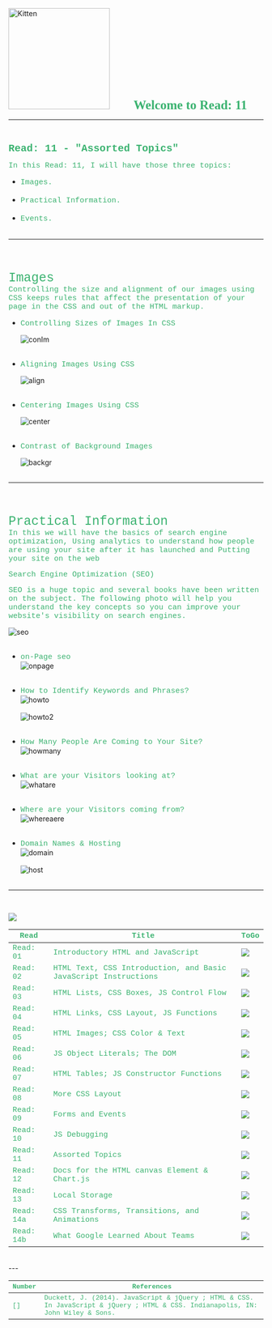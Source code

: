 <img src="https://asac.ltuc.com/wp-content/themes/asac/images/logo.png" alt="Kitten"
	title="LTUC-Abdul Aziz Al Ghurair School of Advanced Computing" width="200" />  &nbsp;&nbsp;&nbsp;&nbsp;&nbsp;&nbsp;&nbsp;&nbsp;&nbsp;&nbsp; <span style="font-family:Papyrus; font-size:25px;color:rgb(60, 179, 113)">**Welcome to Read: 11**</span><br>

---

<br>

<span style="font-family:Courier New; font-size:20px;color:rgb(60, 179, 113)"> **Read: 11 - "Assorted Topics"** </span> <br>

<span style="font-family:Courier New; font-size:15px;color:rgb(60, 179, 113)">In this Read: 11, I will have those three topics:
</span><br>
- <span style="font-family:Courier New; font-size:15px;color:rgb(60, 179, 113)"> Images.
</span><br><br>
- <span style="font-family:Courier New; font-size:15px;color:rgb(60, 179, 113)"> Practical Information.
</span><br><br>
- <span style="font-family:Courier New; font-size:15px;color:rgb(60, 179, 113)"> Events.
</span><br><br>

---

<br><br>

<span style="font-family:Courier New; font-size:25px;color:rgb(60, 179, 113)"> Images </span><br>
<span style="font-family:Courier New; font-size:15px;color:rgb(60, 179, 113)">Controlling the size and alignment of our images using CSS keeps rules that affect the presentation of your page in the CSS and out of the HTML markup.
</span> <br>


- <span style="font-family:Courier New; font-size:15px;color:rgb(60, 179, 113)">Controlling Sizes of Images In CSS</span><br>

    ![conIm](https://raw.githubusercontent.com/shadykh/reading-notes/main/Code201/assets/conIm.PNG)<br><br>
    
- <span style="font-family:Courier New; font-size:15px;color:rgb(60, 179, 113)">Aligning Images Using CSS</span><br>

     ![align](https://raw.githubusercontent.com/shadykh/reading-notes/main/Code201/assets/align.PNG)<br><br>

- <span style="font-family:Courier New; font-size:15px;color:rgb(60, 179, 113)">Centering Images Using CSS</span><br>

     ![center](https://raw.githubusercontent.com/shadykh/reading-notes/main/Code201/assets/center.PNG)<br><br>


- <span style="font-family:Courier New; font-size:15px;color:rgb(60, 179, 113)">Contrast of Background Images</span><br>

     ![backgr](https://raw.githubusercontent.com/shadykh/reading-notes/main/Code201/assets/backgr.PNG)<br><br>

---

<br><br>

<span style="font-family:Courier New; font-size:25px;color:rgb(60, 179, 113)"> Practical Information </span><br>
<span style="font-family:Courier New; font-size:15px;color:rgb(60, 179, 113)">In this we will have the basics of search engine optimization, Using analytics to understand how people are using your site after it has launched and Putting your site on the web</span> <br>


<span style="font-family:Courier New; font-size:15px;color:rgb(60, 179, 113)">Search Engine Optimization (SEO)</span><br>

 <span style="font-family:Courier New; font-size:15px;color:rgb(60, 179, 113)">SEO is a huge topic and several books have been written on the subject. The following photo will help you understand the key concepts so you can improve your website's visibility on search engines.</span><br>

 ![seo](https://raw.githubusercontent.com/shadykh/reading-notes/main/Code201/assets/seo.PNG)<br><br>

 - <span style="font-family:Courier New; font-size:15px;color:rgb(60, 179, 113)">on-Page seo</span><br>
    ![onpage](https://raw.githubusercontent.com/shadykh/reading-notes/main/Code201/assets/onpage.PNG)<br><br>


  - <span style="font-family:Courier New; font-size:15px;color:rgb(60, 179, 113)">How to Identify Keywords and Phrases?</span><br>
    ![howto](https://raw.githubusercontent.com/shadykh/reading-notes/main/Code201/assets/howto.PNG)<br><br>
    ![howto2](https://raw.githubusercontent.com/shadykh/reading-notes/main/Code201/assets/howto2.PNG)<br><br>
    
 - <span style="font-family:Courier New; font-size:15px;color:rgb(60, 179, 113)">How Many People Are Coming to Your Site?</span><br>
    ![howmany](https://raw.githubusercontent.com/shadykh/reading-notes/main/Code201/assets/howmany.PNG)<br><br>

 - <span style="font-family:Courier New; font-size:15px;color:rgb(60, 179, 113)">What are your Visitors looking at?</span><br>
    ![whatare](https://raw.githubusercontent.com/shadykh/reading-notes/main/Code201/assets/whatare.PNG)<br><br>

 - <span style="font-family:Courier New; font-size:15px;color:rgb(60, 179, 113)">Where are your Visitors coming from?</span><br>
    ![whereaere](https://raw.githubusercontent.com/shadykh/reading-notes/main/Code201/assets/whereaere.PNG)<br><br>

 - <span style="font-family:Courier New; font-size:15px;color:rgb(60, 179, 113)">Domain Names & Hosting</span><br>
    ![domain](https://raw.githubusercontent.com/shadykh/reading-notes/main/Code201/assets/domain.PNG)<br><br>
    ![host](https://raw.githubusercontent.com/shadykh/reading-notes/main/Code201/assets/host.PNG)<br><br>



---
<br>

[<img src="assets/main.gif">](README)
<br>

| <span style="font-family:Courier New; font-size:15px;color:rgb(60, 179, 113)"> **Read** </span> |  <span style="font-family:Courier New; font-size:15px;color:rgb(60, 179, 113)"> **Title** </span>  |   <span style="font-family:Courier New; font-size:15px;color:rgb(60, 179, 113)"> **ToGo** </span>  |
| ----------- | ----------- | ----------- |
| <span style="font-family:Courier New; font-size:15px;color:rgb(60, 179, 113)"> Read: 01 </span>      | <span style="font-family:Courier New; font-size:15px;color:rgb(60, 179, 113)"> Introductory HTML and JavaScript </span>       |[<img src="assets/taphere.gif">](class-01)|
| <span style="font-family:Courier New; font-size:15px;color:rgb(60, 179, 113)"> Read: 02 </span>      | <span style="font-family:Courier New; font-size:15px;color:rgb(60, 179, 113)"> HTML Text, CSS Introduction, and Basic JavaScript Instructions </span>       |[<img src="assets/taphere.gif">](class-02)|
| <span style="font-family:Courier New; font-size:15px;color:rgb(60, 179, 113)"> Read: 03 </span>      | <span style="font-family:Courier New; font-size:15px;color:rgb(60, 179, 113)"> HTML Lists, CSS Boxes, JS Control Flow </span>       |[<img src="assets/taphere.gif">](class-03)|
| <span style="font-family:Courier New; font-size:15px;color:rgb(60, 179, 113)"> Read: 04 </span>      | <span style="font-family:Courier New; font-size:15px;color:rgb(60, 179, 113)"> HTML Links, CSS Layout, JS Functions </span>       |[<img src="assets/taphere.gif">](class-04)|
| <span style="font-family:Courier New; font-size:15px;color:rgb(60, 179, 113)"> Read: 05 </span>      | <span style="font-family:Courier New; font-size:15px;color:rgb(60, 179, 113)"> HTML Images; CSS Color & Text </span>       |[<img src="assets/taphere.gif">](class-05)|
| <span style="font-family:Courier New; font-size:15px;color:rgb(60, 179, 113)"> Read: 06 </span>      | <span style="font-family:Courier New; font-size:15px;color:rgb(60, 179, 113)"> JS Object Literals; The DOM </span>       |[<img src="assets/taphere.gif">](class-06)|
| <span style="font-family:Courier New; font-size:15px;color:rgb(60, 179, 113)"> Read: 07 </span>      | <span style="font-family:Courier New; font-size:15px;color:rgb(60, 179, 113)"> HTML Tables; JS Constructor Functions </span>       |[<img src="assets/taphere.gif">](class-07)|
| <span style="font-family:Courier New; font-size:15px;color:rgb(60, 179, 113)"> Read: 08 </span>      | <span style="font-family:Courier New; font-size:15px;color:rgb(60, 179, 113)"> More CSS Layout </span>       |[<img src="assets/taphere.gif">](class-08)|
| <span style="font-family:Courier New; font-size:15px;color:rgb(60, 179, 113)"> Read: 09 </span>      | <span style="font-family:Courier New; font-size:15px;color:rgb(60, 179, 113)"> Forms and Events </span>       |[<img src="assets/taphere.gif">](class-09)|
| <span style="font-family:Courier New; font-size:15px;color:rgb(60, 179, 113)"> Read: 10 </span>      | <span style="font-family:Courier New; font-size:15px;color:rgb(60, 179, 113)"> JS Debugging </span>       |[<img src="assets/taphere.gif">](class-10)|
| <span style="font-family:Courier New; font-size:15px;color:rgb(60, 179, 113)"> Read: 11 </span>      | <span style="font-family:Courier New; font-size:15px;color:rgb(60, 179, 113)"> Assorted Topics </span>       |[<img src="assets/taphere.gif">](class-11)|
| <span style="font-family:Courier New; font-size:15px;color:rgb(60, 179, 113)"> Read: 12 </span>      | <span style="font-family:Courier New; font-size:15px;color:rgb(60, 179, 113)"> Docs for the HTML canvas Element & Chart.js </span>       |[<img src="assets/uc.gif">](UC)|
| <span style="font-family:Courier New; font-size:15px;color:rgb(60, 179, 113)"> Read: 13 </span>      | <span style="font-family:Courier New; font-size:15px;color:rgb(60, 179, 113)"> Local Storage </span>       |[<img src="assets/uc.gif">](UC)|
| <span style="font-family:Courier New; font-size:15px;color:rgb(60, 179, 113)"> Read: 14a </span>      | <span style="font-family:Courier New; font-size:15px;color:rgb(60, 179, 113)"> CSS Transforms, Transitions, and Animations </span>       |[<img src="assets/uc.gif">](UC)|
| <span style="font-family:Courier New; font-size:15px;color:rgb(60, 179, 113)"> Read: 14b </span>      | <span style="font-family:Courier New; font-size:15px;color:rgb(60, 179, 113)"> What Google Learned About Teams </span>       |[<img src="assets/uc.gif">](UC)|

<br>
---
<br>

| <span style="font-family:Courier New; font-size:13px;color:rgb(60, 179, 113)"> **Number** </span> |  <span style="font-family:Courier New; font-size:13px;color:rgb(60, 179, 113)"> **References** </span>  |
| ----------- | ----------- |
| <span style="font-family:Courier New; font-size:13px;color:rgb(60, 179, 113)"> [] </span>      | <span style="font-family:Courier New; font-size:13px;color:rgb(60, 179, 113)"> Duckett, J. (2014). JavaScript &amp; jQuery ; HTML &amp; CSS. In JavaScript &amp; jQuery ; HTML &amp; CSS. Indianapolis, IN: John Wiley &amp; Sons. </span>       |
 